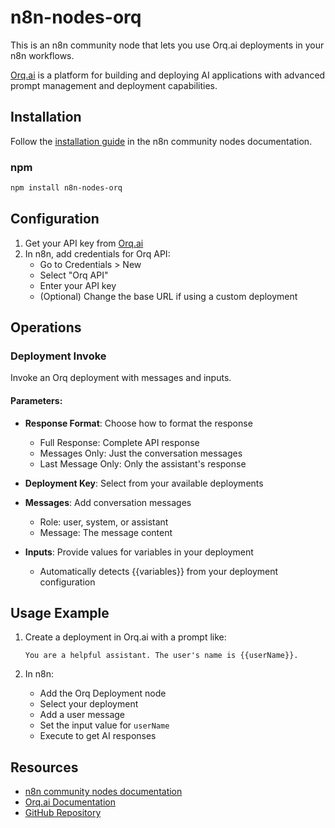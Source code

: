 # n8n-nodes-orq

This is an n8n community node that lets you use Orq.ai deployments in your n8n workflows.

[Orq.ai](https://orq.ai) is a platform for building and deploying AI applications with advanced prompt management and deployment capabilities.

## Installation

Follow the [installation guide](https://docs.n8n.io/integrations/community-nodes/installation/) in the n8n community nodes documentation.

### npm

```bash
npm install n8n-nodes-orq
```

## Configuration

1. Get your API key from [Orq.ai](https://orq.ai)
2. In n8n, add credentials for Orq API:
   - Go to Credentials > New
   - Select "Orq API"
   - Enter your API key
   - (Optional) Change the base URL if using a custom deployment

## Operations

### Deployment Invoke
Invoke an Orq deployment with messages and inputs.

#### Parameters:
- **Response Format**: Choose how to format the response
  - Full Response: Complete API response
  - Messages Only: Just the conversation messages
  - Last Message Only: Only the assistant's response
  
- **Deployment Key**: Select from your available deployments

- **Messages**: Add conversation messages
  - Role: user, system, or assistant
  - Message: The message content

- **Inputs**: Provide values for variables in your deployment
  - Automatically detects {{variables}} from your deployment configuration

## Usage Example

1. Create a deployment in Orq.ai with a prompt like:
   ```
   You are a helpful assistant. The user's name is {{userName}}.
   ```

2. In n8n:
   - Add the Orq Deployment node
   - Select your deployment
   - Add a user message
   - Set the input value for `userName`
   - Execute to get AI responses

## Resources

* [n8n community nodes documentation](https://docs.n8n.io/integrations/community-nodes/)
* [Orq.ai Documentation](https://docs.orq.ai)
* [GitHub Repository](https://github.com/orq-ai/orq-n8n)